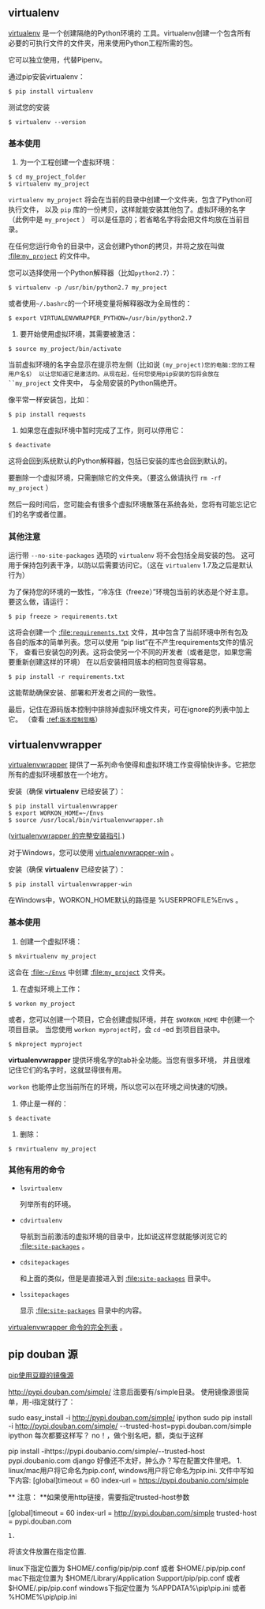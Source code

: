## virtualenv

[virtualenv](http://pypi.python.org/pypi/virtualenv) 是一个创建隔绝的Python环境的 工具。virtualenv创建一个包含所有必要的可执行文件的文件夹，用来使用Python工程所需的包。

它可以独立使用，代替Pipenv。

通过pip安装virtualenv：

```
$ pip install virtualenv
```

测试您的安装

```
$ virtualenv --version
```

### 基本使用

1. 为一个工程创建一个虚拟环境：

```
$ cd my_project_folder
$ virtualenv my_project
```

`virtualenv my_project` 将会在当前的目录中创建一个文件夹，包含了Python可执行文件， 以及 `pip` 库的一份拷贝，这样就能安装其他包了。虚拟环境的名字（此例中是 `my_project` ） 可以是任意的；若省略名字将会把文件均放在当前目录。

在任何您运行命令的目录中，这会创建Python的拷贝，并将之放在叫做 [:file:`my_project`](https://github.com/Prodesire/Python-Guide-CN/blob/master/docs/dev/virtualenvs.rst#id13) 的文件中。

您可以选择使用一个Python解释器（比如``python2.7``）：

```
$ virtualenv -p /usr/bin/python2.7 my_project
```

或者使用``~/.bashrc``的一个环境变量将解释器改为全局性的：

```
$ export VIRTUALENVWRAPPER_PYTHON=/usr/bin/python2.7
```

1. 要开始使用虚拟环境，其需要被激活：

```
$ source my_project/bin/activate
```

当前虚拟环境的名字会显示在提示符左侧（比如说 `(my_project)您的电脑:您的工程 用户名$） 以让您知道它是激活的。从现在起，任何您使用pip安装的包将会放在 ``my_project` 文件夹中， 与全局安装的Python隔绝开。

像平常一样安装包，比如：

```
$ pip install requests
```

1. 如果您在虚拟环境中暂时完成了工作，则可以停用它：

```
$ deactivate
```

这将会回到系统默认的Python解释器，包括已安装的库也会回到默认的。

要删除一个虚拟环境，只需删除它的文件夹。（要这么做请执行 `rm -rf my_project` ）

然后一段时间后，您可能会有很多个虚拟环境散落在系统各处，您将有可能忘记它们的名字或者位置。

### 其他注意

运行带 `--no-site-packages` 选项的 `virtualenv` 将不会包括全局安装的包。 这可用于保持包列表干净，以防以后需要访问它。（这在 `virtualenv` 1.7及之后是默认行为）

为了保持您的环境的一致性，“冷冻住（freeze）”环境包当前的状态是个好主意。要这么做，请运行：

```
$ pip freeze > requirements.txt
```

这将会创建一个 [:file:`requirements.txt`](https://github.com/Prodesire/Python-Guide-CN/blob/master/docs/dev/virtualenvs.rst#id16) 文件，其中包含了当前环境中所有包及 各自的版本的简单列表。您可以使用 “pip list”在不产生requirements文件的情况下， 查看已安装包的列表。这将会使另一个不同的开发者（或者是您，如果您需要重新创建这样的环境） 在以后安装相同版本的相同包变得容易。

```
$ pip install -r requirements.txt
```

这能帮助确保安装、部署和开发者之间的一致性。

最后，记住在源码版本控制中排除掉虚拟环境文件夹，可在ignore的列表中加上它。 （查看 [:ref:`版本控制忽略`](https://github.com/Prodesire/Python-Guide-CN/blob/master/docs/dev/virtualenvs.rst#id18)）

## virtualenvwrapper

[virtualenvwrapper](https://virtualenvwrapper.readthedocs.io/en/latest/index.html) 提供了一系列命令使得和虚拟环境工作变得愉快许多。它把您所有的虚拟环境都放在一个地方。

安装（确保 **virtualenv** 已经安装了）：

```
$ pip install virtualenvwrapper
$ export WORKON_HOME=~/Envs
$ source /usr/local/bin/virtualenvwrapper.sh
```

([virtualenvwrapper 的完整安装指引](https://virtualenvwrapper.readthedocs.io/en/latest/install.html).)

对于Windows，您可以使用 [virtualenvwrapper-win](https://github.com/davidmarble/virtualenvwrapper-win/) 。

安装（确保 **virtualenv** 已经安装了）：

```
$ pip install virtualenvwrapper-win
```

在Windows中，WORKON_HOME默认的路径是 %USERPROFILE%Envs 。

### 基本使用

1. 创建一个虚拟环境：

```
$ mkvirtualenv my_project
```

这会在 [:file:`~/Envs`](https://github.com/Prodesire/Python-Guide-CN/blob/master/docs/dev/virtualenvs.rst#id23) 中创建 [:file:`my_project`](https://github.com/Prodesire/Python-Guide-CN/blob/master/docs/dev/virtualenvs.rst#id25) 文件夹。

1. 在虚拟环境上工作：

```
$ workon my_project
```

或者，您可以创建一个项目，它会创建虚拟环境，并在 `$WORKON_HOME` 中创建一个项目目录。 当您使用 `workon myproject`时，会 `cd` -ed 到项目目录中。

```
$ mkproject myproject
```

**virtualenvwrapper** 提供环境名字的tab补全功能。当您有很多环境， 并且很难记住它们的名字时，这就显得很有用。

`workon` 也能停止您当前所在的环境，所以您可以在环境之间快速的切换。

1. 停止是一样的：

```
$ deactivate
```

1. 删除：

```
$ rmvirtualenv my_project
```

### 其他有用的命令

- `lsvirtualenv`

  列举所有的环境。

- `cdvirtualenv`

  导航到当前激活的虚拟环境的目录中，比如说这样您就能够浏览它的 [:file:`site-packages`](https://github.com/Prodesire/Python-Guide-CN/blob/master/docs/dev/virtualenvs.rst#id28) 。

- `cdsitepackages`

  和上面的类似，但是是直接进入到 [:file:`site-packages`](https://github.com/Prodesire/Python-Guide-CN/blob/master/docs/dev/virtualenvs.rst#id30) 目录中。

- `lssitepackages`

  显示 [:file:`site-packages`](https://github.com/Prodesire/Python-Guide-CN/blob/master/docs/dev/virtualenvs.rst#id32) 目录中的内容。

[virtualenvwrapper 命令的完全列表](https://virtualenvwrapper.readthedocs.io/en/latest/command_ref.html) 。







## pip douban 源

[pip使用豆瓣的镜像源](https://www.cnblogs.com/ZhangRuoXu/p/6370107.html)



http://pypi.douban.com/simple/
注意后面要有/simple目录。
使用镜像源很简单，用-i指定就行了：


sudo easy_install -i http://pypi.douban.com/simple/ ipython
sudo pip install -i http://pypi.douban.com/simple/ --trusted-host=pypi.douban.com/simple ipython
每次都要这样写？ no！，做个别名吧，额，类似于这样

pip install -ihttps://pypi.doubanio.com/simple/--trusted-host pypi.doubanio.com django
好像还不太好，肿么办？写在配置文件里吧。
	1. 
linux/mac用户将它命名为pip.conf, windows用户将它命名为pip.ini. 文件中写如下内容:
[global]timeout = 60
index-url = https://pypi.doubanio.com/simple

** 注意： **如果使用http链接，需要指定trusted-host参数

[global]timeout = 60
index-url = http://pypi.douban.com/simple
trusted-host = pypi.douban.com


	1. 
将该文件放置在指定位置.


linux下指定位置为
$HOME/.config/pip/pip.conf
或者
$HOME/.pip/pip.conf
mac下指定位置为
$HOME/Library/Application Support/pip/pip.conf
或者
$HOME/.pip/pip.conf
windows下指定位置为
%APPDATA%\pip\pip.ini
或者
%HOME%\pip\pip.ini